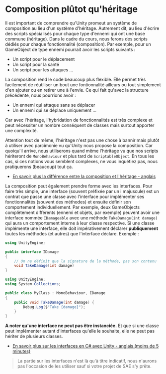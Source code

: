 # Composition plûtot qu'héritage

Il est important de comprendre qu'Unity promeut un système de composition au lieu d'un système d'héritage. Autrement dit, au lieu d'écrire des scripts spécialisés pour chaque type d'ennemi qui ont une base commune (héritage). Dans le cadre du cours, nous ferons des scripts dédiés pour chaque fonctionnalité (composition). Par exemple, pour un GameObject de type ennemi pourrait avoir les scripts suivants :
- Un script pour le déplacement
- Un script pour la santé
- Un script pour les attaques
...

La composition rend le code beaucoup plus flexible. Elle permet très facilement de réutiliser un bout une fontionnalité ailleurs ou tout simplement d'en ajouter ou en retirer une à l'envie. Ce qui fait qu'avec la structure précédente, nous pourrions avoir :
- Un ennemi qui attaque sans se déplacer
- Un ennemi qui se déplace uniquement
...

Car avec l'héritage, l'hybridation de fonctionnalités est très complexe et peut nécessiter un nombre conséquent de classes mais surtout apporter une complexité. 

Attention tout de même, l'héritage n'est pas une chose à bannir mais plutôt à utiliser avec parcimonie vu qu'Unity nous propose la composition. Car quoiqu'il arrive, nous utiliserons quand même l'héritage vu que nos scripts hériteront de `MonoBehaviour` et plus tard de `ScriptableObject`. En tous les cas, si ces notions vous semblent complexes, ne vous inquétiez pas, nous pratiquerons (beaucoup) tout ça.
- [En savoir plus la différence entre la composition et l'héritage - anglais](https://gamedevbeginner.com/how-to-use-script-composition-in-unity)

La composition peut également prendre forme avec les interfaces. Pour faire très simple, une interface (souvent préfixée par un i majuscule) est un contrat que passe une classe avec l'interface pour implémenter ses fonctionnalités (souvent des méthodes) et ensuite définir son comportement individuellement. Par exemple, deux GameObjects complètement différents (ennemi et objets, par exemple) peuvent avoir une interface nommée `IDamageable` avec une méthode `TakeDamage(int damage)` qui aura un comportement interne à leur classe respective. Si une classe implémente une interface, elle doit impérativement déclarer **publiquement** toutes les méthodes (et autres) que l'interface déclare. Exemple :
```c#
using UnityEngine;

public interface IDamage
{
    // On ne définit que la signature de la méthode, pas son contenu
    void TakeDamage(int damage)
}
```

```c#
using UnityEngine;
using System.Collections;

public class MyClass : MonoBehaviour, IDamage
{
    public void TakeDamage(int damage) {
        Debug.Log($"Take {damage}");
    }
}
```


**A noter qu'une interface ne peut pas être instanciée.** Et que si une classe peut implémenter autant d'interfaces qu'elle le souhaite, elle ne peut pas hériter de plusieurs classes.
- [En savoir plus sur les interfaces en C# avec Unity - anglais (moins de 5 minutes)](https://www.youtube.com/watch?v=50_qBoKGKxs)

> La partie sur les interfaces n'est là qu'à titre indicatif, nous n'aurons pas l'occasion de les utiliser sauf si votre projet de SAE s'y prête.
